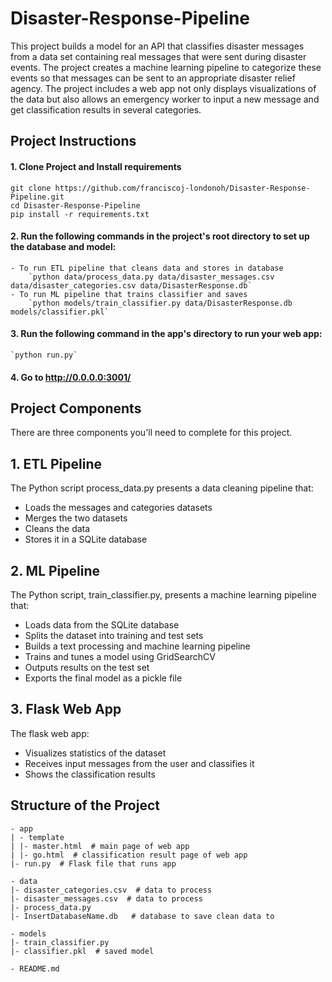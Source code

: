 # Disaster-Response-Pipeline
This project builds a model for an API that classifies disaster messages from a data set containing real messages that were sent during disaster events. The project creates a machine learning pipeline to categorize these events so that messages can be sent to an appropriate disaster relief agency. The project includes a web app not only displays visualizations of the data but also allows an emergency worker to input a new message and get classification results in several categories. 


## Project Instructions
#### 1. Clone Project and Install requirements 
```
git clone https://github.com/franciscoj-londonoh/Disaster-Response-Pipeline.git
cd Disaster-Response-Pipeline
pip install -r requirements.txt
```

#### 2. Run the following commands in the project's root directory to set up the database and model:

    - To run ETL pipeline that cleans data and stores in database
        `python data/process_data.py data/disaster_messages.csv data/disaster_categories.csv data/DisasterResponse.db`
    - To run ML pipeline that trains classifier and saves
        `python models/train_classifier.py data/DisasterResponse.db models/classifier.pkl`

#### 3. Run the following command in the app's directory to run your web app:
    `python run.py`

#### 4. Go to http://0.0.0.0:3001/


## Project Components
There are three components you'll need to complete for this project.

## 1. ETL Pipeline
The Python script process_data.py presents a data cleaning pipeline that:

* Loads the messages and categories datasets
* Merges the two datasets
* Cleans the data
* Stores it in a SQLite database

## 2. ML Pipeline
The Python script, train_classifier.py, presents a machine learning pipeline that:

* Loads data from the SQLite database
* Splits the dataset into training and test sets
* Builds a text processing and machine learning pipeline
* Trains and tunes a model using GridSearchCV
* Outputs results on the test set
* Exports the final model as a pickle file

## 3. Flask Web App
The flask web app:

* Visualizes statistics of the dataset
* Receives input messages from the user and classifies it
* Shows the classification results

## Structure of the Project

```
- app
| - template
| |- master.html  # main page of web app
| |- go.html  # classification result page of web app
|- run.py  # Flask file that runs app

- data
|- disaster_categories.csv  # data to process 
|- disaster_messages.csv  # data to process
|- process_data.py
|- InsertDatabaseName.db   # database to save clean data to

- models
|- train_classifier.py
|- classifier.pkl  # saved model 

- README.md
```

